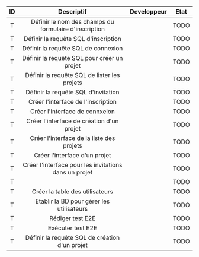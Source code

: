 | ID | Descriptif    | Developpeur |  Etat    |
| :-----: | :------------: | :-------------: | :-------------: |
| T | Définir le nom des champs du formulaire d'inscription |  | TODO |
| T | Définir la requête SQL d'inscription |  | TODO |
| T | Définir la requête SQL de connexion |  | TODO |
| T | Définir la requête SQL pour créer un projet |  | TODO |
| T | Définir la requête SQL de lister les projets |  | TODO |
| T | Définir la requête SQL d'invitation |  | TODO |
| T | Créer l'interface de l'inscription |  | TODO |
| T | Créer l'interface de connxeion |  | TODO |
| T | Créer l'interface de création d'un projet |  | TODO |
| T | Créer l'interface de la liste des projets |  | TODO |
| T | Créer l'interface d'un projet |  | TODO |
| T | Créer l'interface pour les invitations dans un projet |  | TODO |
| T |  |  | TODO |
| T | Créer la table des utilisateurs |  | TODO |
| T | Etablir la BD pour gérer les utilisateurs |  | TODO |
| T | Rédiger test E2E |  | TODO |
| T | Exécuter test E2E |  | TODO |
| T | Définir la requête SQL de création d'un projet |  | TODO |
